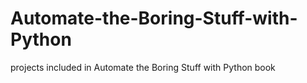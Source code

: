 # Automate-the-Boring-Stuff-with-Python
projects included in Automate the Boring Stuff with Python book

